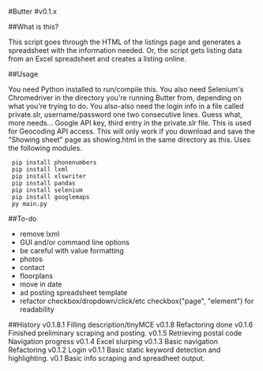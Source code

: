 #Butter
#v0.1.x

##What is this?

This script goes through the HTML of the listings page and generates a spreadsheet with the information needed.
Or, the script gets listing data from an Excel spreadsheet and creates a listing online.

##Usage

You need Python installed to run/compile this.
You also need Selenium's Chromedriver in the directory you're running Butter from, depending on what you're trying to do.
You also-also need the login info in a file called private.slr, username/password one two consecutive lines.
Guess what, more needs... Google API key, third entry in the private.slr file. This is used for Geocoding API access.
This will only work if you download and save the "Showing sheet" page as showing.html in the same directory as this.
Uses the following modules.

```Shell
 pip install phonenumbers
 pip install lxml
 pip install xlswriter
 pip install pandas
 pip install selenium
 pip install googlemaps
 py main.py
```

##To-do
- remove lxml
- GUI and/or command line options
- be careful with value formatting
- photos
- contact
- floorplans
- move in date
- ad posting spreadsheet template
- refactor checkbox/dropdown/click/etc checkbox("page", "element") for readability

##History
v0.1.8.1
Filling description/tinyMCE
v0.1.8
Refactoring done
v0.1.6
Finished preliminary scraping and posting.
v0.1.5
Retrieving postal code
Navigation progress
v0.1.4
Excel slurping
v0.1.3
Basic navigation
Refactoring
v0.1.2
Login
v0.1.1
Basic static keyword detection and highlighting.
v0.1
Basic info scraping and spreadheet output.
